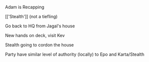Adam is Recapping

[['Stealth']] (not a tiefling)

Go back to HQ from Jagal's house

New hands on deck, visit Kev

Stealth going to cordon the house

Party have similar level of authority (locally) to Epo and Karta/Stealth


